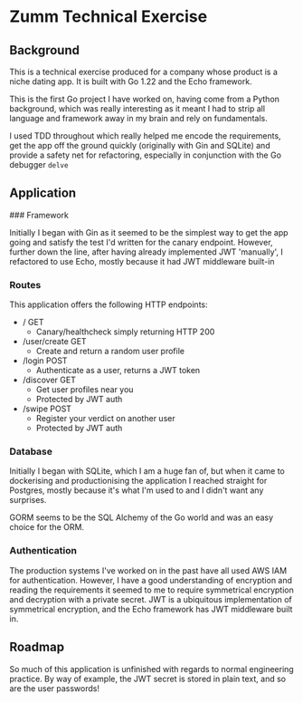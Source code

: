 # Zumm Technical Exercise

## Background

This is a technical exercise produced for a company whose product is a niche dating app. It is built with Go 1.22 and the Echo framework.

This is the first Go project I have worked on, having come from a Python background, which was really interesting as it meant I had to strip all language and framework away in my brain and rely on fundamentals.

I used TDD throughout which really helped me encode the requirements, get the app off the ground quickly (originally with Gin and SQLite) and provide a safety net for refactoring, especially in conjunction with the Go debugger `delve`


## Application

### Framework

Initially I began with Gin as it seemed to be the simplest way to get the app going and satisfy the test I'd written for the canary endpoint. However, further down the line, after having already implemented JWT 'manually', I refactored to use Echo, mostly because it had JWT middleware built-in

### Routes

This application offers the following HTTP endpoints:

- / GET
  - Canary/healthcheck simply returning HTTP 200
- /user/create GET
  - Create and return a random user profile
- /login POST
  - Authenticate as a user, returns a JWT token
- /discover GET
  - Get user profiles near you
  - Protected by JWT auth
- /swipe POST
  - Register your verdict on another user
  - Protected by JWT auth


### Database

Initially I began with SQLite, which I am a huge fan of, but when it came to dockerising and productionising the application I reached straight for Postgres, mostly because it's what I'm used to and I didn't want any surprises.

GORM seems to be the SQL Alchemy of the Go world and was an easy choice for the ORM.

### Authentication

The production systems I've worked on in the past have all used AWS IAM for authentication. However, I have a good understanding of encryption and reading the requirements it seemed to me to require symmetrical encryption and decryption with a private secret. JWT is a ubiquitous implementation of symmetrical encryption, and the Echo framework has JWT middleware built in.

## Roadmap

So much of this application is unfinished with regards to normal engineering practice. By way of example, the JWT secret is stored in plain text, and so are the user passwords!
